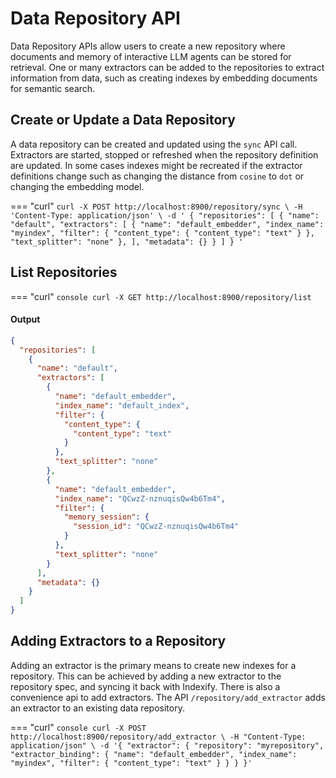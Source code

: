 # Data Repository API

Data Repository APIs allow users to create a new repository where documents and memory of interactive LLM agents can be stored for retrieval. One or many extractors can be added to the repositories to extract information from data, such as creating indexes by embedding documents for semantic search. 


## Create or Update a Data Repository
A data repository can be created and updated using the `sync` API call. Extractors are started, stopped or refreshed when the repository definition are updated. In some cases indexes might be recreated if the extractor definitions change such as changing the distance from `cosine` to `dot` or changing the embedding model.

=== "curl"
    ```
    curl -X POST http://localhost:8900/repository/sync \
    -H 'Content-Type: application/json' \
    -d '
        {
          "repositories": [
            {
              "name": "default",
              "extractors": [
                {
                  "name": "default_embedder",
                  "index_name": "myindex",
                  "filter": {
                    "content_type": {
                      "content_type": "text"
                    }
                  },
                  "text_splitter": "none"
                },
              ],
              "metadata": {}
            }
          ]
        }
    '
    ```

## List Repositories
=== "curl"
    ``` console
    curl -X GET http://localhost:8900/repository/list
    ```

#### Output
``` json
{
  "repositories": [
    {
      "name": "default",
      "extractors": [
        {
          "name": "default_embedder",
          "index_name": "default_index",
          "filter": {
            "content_type": {
              "content_type": "text"
            }
          },
          "text_splitter": "none"
        },
        {
          "name": "default_embedder",
          "index_name": "QCwzZ-nznuqisQw4b6Tm4",
          "filter": {
            "memory_session": {
              "session_id": "QCwzZ-nznuqisQw4b6Tm4"
            }
          },
          "text_splitter": "none"
        }
      ],
      "metadata": {}
    }
  ]
}
```

## Adding Extractors to a Repository
Adding an extractor is the primary means to create new indexes for a repository. This can be achieved by adding a new extractor to the repository spec, and syncing it back with Indexify. There is also a convenience api to add extractors. The API `/repository/add_extractor` adds an extractor to an existing data repository.

=== "curl"
    ``` console
    curl -X POST http://localhost:8900/repository/add_extractor \
    -H "Content-Type: application/json" \
    -d '{
        "extractor": {
            "repository": "myrepository",
            "extractor_binding": {
                  "name": "default_embedder",
                  "index_name": "myindex",
                  "filter": {
                    "content_type": "text"
                  }
            }
        }
    }'
    ```
